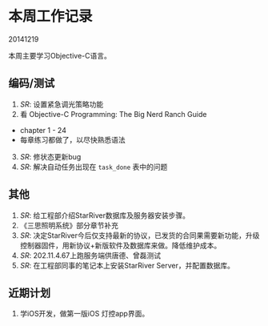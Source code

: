 # 本周工作记录

20141219

本周主要学习Objective-C语言。

## 编码/测试

1. *SR*: 设置紧急调光策略功能
2. 看 Objective-C Programming: The Big Nerd Ranch Guide
  - chapter 1 - 24
  - 每章练习都做了，以尽快熟悉语法
3. *SR*: 修状态更新bug
4. *SR*: 解决自动任务出现在 `task_done` 表中的问题

## 其他

1. *SR*: 给工程部介绍StarRiver数据库及服务器安装步骤。
2. 《三思照明系统》部分章节补充
3. *SR*: 决定StarRiver今后仅支持最新的协议，已发货的合同果需要新功能，升级控制器固件，用新协议+新版软件及数据库来做。降低维护成本。
4. *SR*: 202.11.4.67上跑服务端供唐德、曾磊测试
5. *SR*: 在工程部同事的笔记本上安装StarRiver Server，并配置数据库。

## 近期计划

1. 学iOS开发，做第一版iOS 灯控app界面。
